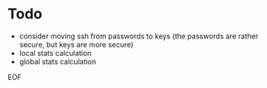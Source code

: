 # Todo

- consider moving ssh from passwords to keys (the passwords are rather secure, but keys are more secure)
- local stats calculation
- global stats calculation

EOF
